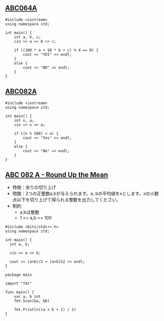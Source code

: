 ## [ABC064A](https://atcoder.jp/contests/abc064/tasks/abc064_a)

```
#include <iostream>
using namespace std;
 
int main() {
	int a, b, c;
	cin >> a >> b >> c;
 
	if ((100 * a + 10 * b + c) % 4 == 0) {
		cout << "YES" << endl;
	}
	else {
		cout << "NO" << endl;
	}
}
```

## [ABC082A](https://atcoder.jp/contests/abc088/tasks/abc088_a)

```
#include <iostream>
using namespace std;
 
int main() {
	int n, a;
	cin >> n >> a;
 
	if ((n % 500) < a) {
		cout << "Yes" << endl;
	}
	else {
		cout << "No" << endl;
	}
}
```

## [ABC 082 A - Round Up the Mean](https://atcoder.jp/contests/abc082/tasks/abc082_a)
- 特徴：余りの切り上げ
- 問題：2つの正整数a,bが与えられます。a, bの平均値をxとします。xの小数点以下を切り上げて得られる整数を出力してください。
- 制約
	- a,bは整数
	- 1 <= a,b <= 100

```
#include <bits/stdc++.h>
using namespace std;
 
int main() {
  int a, b;
 
  cin >> a >> b;
 
  cout << (a+b)/2 + (a+b)%2 << endl;
}
```

```
package main

import "fmt"
 
func main() {
	var a, b int
	fmt.Scan(&a, &b)
 
	fmt.Println((a + b + 1) / 2)
}
```




